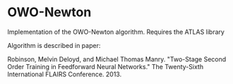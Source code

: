 # OWO-Newton
Implementation of the OWO-Newton algorithm.  Requires the ATLAS library 

Algorithm is described in paper:

Robinson, Melvin Deloyd, and Michael Thomas Manry. "Two-Stage Second Order Training in Feedforward Neural Networks." The Twenty-Sixth International FLAIRS Conference. 2013.


